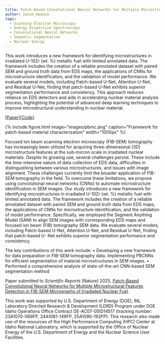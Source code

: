 ```yaml
---
title: Patch-Based Convolutional Neural Networks for Multiple Microstructural Features Detection in Nuclear Fuel
author: Jason Uwaeze
tags:
  - Scanning Electron Microscopy
  - Energy Dispersive Spectroscopy
  - Convolutional Neural Networks
  - Semantic Segmentation
  - Nuclear Energy
---
```


This work introduces a new framework for identifying microstructures in irradiated U-10Zr (wt. %)
metallic fuel with limited annotated data. The framework includes the creation of a reliable
annotated dataset with paired SEM and ground truth data from EDS maps, the applications of
CNNs for microstructure identification, and the validation of model performance. We evaluate several models,
including Patch-based U-Net, Attention U-Net, and Residual U-Net, finding that patch-based U-Net exhibits superior segmentation performance and consistency. This approach reduces reliance on EDS detectors and aids in accelerating nuclear material analysis process, highlighting the
potential of advanced deep learning techniques to improve microstructural understanding in nuclear material.

[[Paper](https://www.mdpi.com/2075-4418/14/6/632)][[Code](https://github.com/Wazhee/Automatic-Multiple-Sclerosis-Lesion-Tracking)].

{%
  include figure.html
  image="images/pbmc.png"
  caption="Framework for patch-based material characterization"
  width="1000px"
%}

Focused ion beam scanning electron microscopy (FIB-SEM) tomography has increasingly been
utilized for acquiring three-dimensional (3D) microstructure features at the sub-micron scale in
irradiated nuclear materials. Despite its growing use, several challenges persist. These include the time-intensive nature of
data collection of EDS data, difficulties in distinguishing between various microstructures, and issues with image alignment. 
These challenges currently limit the broader application of FIB-SEM tomography in the field. To overcome these limitations, we propose using convolutional
neural networks (CNNs) to automate microstructure identification in SEM images. Our study introduces a new framework for identifying microstructures in 
irradiated U-10Zr (wt. %) metallic fuel with limited annotated data. The framework includes the creation of a reliable annotated dataset with paired SEM 
and ground truth data from EDS maps, the applications of CNNs for microstructure identification, and the validation of model performance. Specifically,
we employed the Segment Anything Model (SAM) to align SEM images with corresponding EDS maps and focused ion beam (FIB) tomography SEM data. We evaluate several models, including Patch-based U-Net, Attention U-Net, and Residual U-Net, finding that patch-based U- Net exhibits superior segmentation performance and consistency. 

The key contributions of this work include:
• Developing a new framework for data preparation in FIB-SEM tomography data.
Implementing PBCNNs for efficient segmentation of material microstructures in SEM
images.
• Performed a comprehensive analysis of state-of-the-art CNN-based SEM segmentation
method

Paper submitted to *Scientific Reports* (Nature) 2025, [Patch-Based Convolutional Neural Networks for Multiple Microstructural Features Detection in FIB-SEM Micrographs of Irradiated Nuclear Fuel](https://www.nature.com/srep/).

This work was supported by U.S. Department of Energy (DOE), INL Laboratory Directed Research & Development (LDRD)
Program under DOE Idaho Operations Office Contract DE-AC07-05ID14517 (tracking number:
23A1070-069FP, 24A1081-149FP, 25A1090-192FP). This research also made use of the resources of
the High Performance Computing (HPC) Center at Idaho National Laboratory, which is
supported by the Office of Nuclear Energy of the U.S. Department of Energy and the Nuclear
Science User Facilities.
